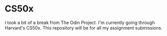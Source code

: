 # CS50x
I took a bit of a break from The Odin Project. I'm currently going through Harvard's CS50x. This repository will be for all my assignment submissions.

